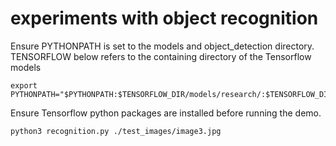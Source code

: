 # experiments with object recognition
Ensure PYTHONPATH is set to the models and object_detection directory. TENSORFLOW below refers to the containing directory of the Tensorflow models  
```
export PYTHONPATH="$PYTHONPATH:$TENSORFLOW_DIR/models/research/:$TENSORFLOW_DIR/models/research/object_detection"
```

Ensure Tensorflow python packages are installed before running the demo. 

```
python3 recognition.py ./test_images/image3.jpg
```
